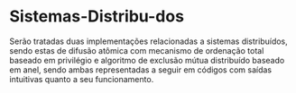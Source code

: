 # Sistemas-Distribu-dos
Serão tratadas duas implementações relacionadas a sistemas distribuídos, sendo estas de difusão atômica com mecanismo de ordenação total baseado em privilégio e algoritmo de exclusão mútua distribuído baseado em anel, sendo ambas representadas a seguir em códigos com saídas intuitivas quanto a seu funcionamento.
